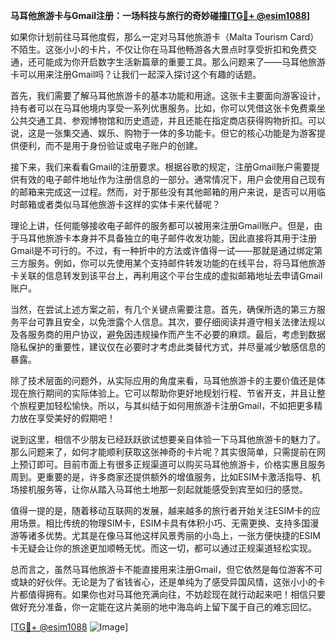 **马耳他旅游卡与Gmail注册：一场科技与旅行的奇妙碰撞[[TG💪+ @esim1088](https://t.me/s/esim1088)]**

如果你计划前往马耳他度假，那么一定对马耳他旅游卡（Malta Tourism Card）不陌生。这张小小的卡片，不仅让你在马耳他畅游各大景点时享受折扣和免费交通，还可能成为你开启数字生活新篇章的重要工具。那么问题来了——马耳他旅游卡可以用来注册Gmail吗？让我们一起深入探讨这个有趣的话题。

首先，我们需要了解马耳他旅游卡的基本功能和用途。这张卡主要面向游客设计，持有者可以在马耳他境内享受一系列优惠服务。比如，你可以凭借这张卡免费乘坐公共交通工具、参观博物馆和历史遗迹，并且还能在指定商店获得购物折扣。可以说，这是一张集交通、娱乐、购物于一体的多功能卡。但它的核心功能是为游客提供便利，而不是用于身份验证或电子账户的创建。

接下来，我们来看看Gmail的注册要求。根据谷歌的规定，注册Gmail账户需要提供有效的电子邮件地址作为注册信息的一部分。通常情况下，用户会使用自己现有的邮箱来完成这一过程。然而，对于那些没有其他邮箱的用户来说，是否可以用临时邮箱或者类似马耳他旅游卡这样的实体卡来代替呢？

理论上讲，任何能够接收电子邮件的服务都可以被用来注册Gmail账户。但是，由于马耳他旅游卡本身并不具备独立的电子邮件收发功能，因此直接将其用于注册Gmail是不可行的。不过，有一种折中的方法或许值得一试——那就是通过绑定第三方服务。例如，你可以先使用某个支持邮件转发功能的在线平台，将马耳他旅游卡关联的信息转发到该平台上，再利用这个平台生成的虚拟邮箱地址去申请Gmail账户。

当然，在尝试上述方案之前，有几个关键点需要注意。首先，确保所选的第三方服务平台可靠且安全，以免泄露个人信息。其次，要仔细阅读并遵守相关法律法规以及各服务商的用户协议，避免因违规操作而产生不必要的麻烦。最后，考虑到数据隐私保护的重要性，建议仅在必要时才考虑此类替代方式，并尽量减少敏感信息的暴露。

除了技术层面的问题外，从实际应用的角度来看，马耳他旅游卡的主要价值还是体现在旅行期间的实际体验上。它可以帮助你更好地规划行程、节省开支，并且让整个旅程更加轻松愉快。所以，与其纠结于如何用旅游卡注册Gmail，不如把更多精力放在享受美好的假期吧！

说到这里，相信不少朋友已经跃跃欲试想要亲自体验一下马耳他旅游卡的魅力了。那么问题来了，如何才能顺利获取这张神奇的卡片呢？其实很简单，只需提前在网上预订即可。目前市面上有很多正规渠道可以购买马耳他旅游卡，价格实惠且服务周到。更重要的是，许多商家还提供额外的增值服务，比如ESIM卡激活指导、机场接机服务等，让你从踏入马耳他土地那一刻起就能感受到宾至如归的感觉。

值得一提的是，随着移动互联网的发展，越来越多的旅行者开始关注ESIM卡的应用场景。相比传统的物理SIM卡，ESIM卡具有体积小巧、无需更换、支持多国漫游等诸多优势。尤其是在像马耳他这样风景秀丽的小岛上，一张方便快捷的ESIM卡无疑会让你的旅途更加顺畅无忧。而这一切，都可以通过正规渠道轻松实现。

总而言之，虽然马耳他旅游卡不能直接用来注册Gmail，但它依然是每位游客不可或缺的好伙伴。无论是为了省钱省心，还是单纯为了感受异国风情，这张小小的卡片都值得拥有。如果你也对马耳他充满向往，不妨趁现在就行动起来吧！相信只要做好充分准备，你一定能在这片美丽的地中海岛屿上留下属于自己的难忘回忆。

[[TG💪+ @esim1088](https://t.me/s/esim1088) ![Image](https://i.postimg.cc/4NQfJmqS/Snipaste-2025-05-13-00-14-12.png)]